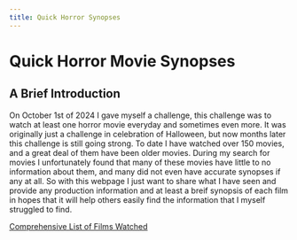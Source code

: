 ```yaml
---
title: Quick Horror Synopses
---
```


<!DOCTYPE HTML>
<html>
    <head>
    </head>
    <body>
        <h1>Quick Horror Movie Synopses</h1>
        <h2>A Brief Introduction</h2>
        <p>On October 1st of 2024 I gave myself a challenge, this challenge was to watch at least one horror movie everyday and sometimes even more. It was originally just a challenge in celebration of Halloween, but now months later this challenge is still going strong. To date I have watched over 150 movies, and a great deal of them have been older movies. During my search for movies I unfortunately found that many of these movies have little to no information about them, and many did not even have accurate synopses if any at all. So with this webpage I just want to share what I have seen and provide any production information and at least a breif synopsis of each film in hopes that it will help others easily find the information that I myself struggled to find.</p>
        <a href="https://jj0609.github.io/horror/index.md/list+javascript.html">Comprehensive List of Films Watched</a>
    </body>
</html>
